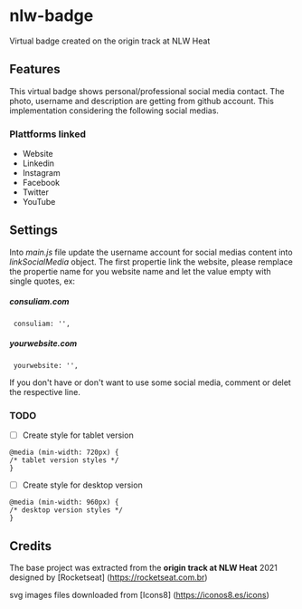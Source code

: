 # nlw-badge

Virtual badge created on the origin track at NLW Heat

## Features

This virtual badge shows personal/professional social media contact. The photo, username and description are getting from github account. This implementation considering the following social medias.

### Plattforms linked

- Website
- Linkedin
- Instagram
- Facebook
- Twitter
- YouTube

## Settings

Into _main.js_ file update the username account for social medias content into _linkSocialMedia_ object. The first propertie link the website, please remplace the propertie name for you website name and let the value empty with single quotes, ex:

##### consuliam.com

```
 consuliam: '',

```

##### yourwebsite.com

```
 yourwebsite: '',

```

If you don't have or don't want to use some social media, comment or delet the respective line.

### TODO

- [ ] Create style for tablet version

```
@media (min-width: 720px) {
/* tablet version styles */
}
```

- [ ] Create style for desktop version

```
@media (min-width: 960px) {
/* desktop version styles */
}
```

## Credits

The base project was extracted from the **origin track at NLW Heat** 2021 designed by [Rocketseat] (https://rocketseat.com.br)

svg images files downloaded from [Icons8] (https://iconos8.es/icons)
